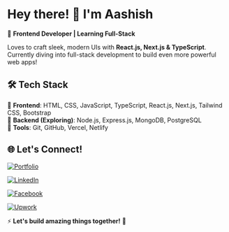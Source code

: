 # Hey there! 👋 I'm Aashish

🚀 **Frontend Developer | Learning Full-Stack**

Loves to craft sleek, modern UIs with **React.js, Next.js & TypeScript**. Currently diving into full-stack development to build even more powerful web apps!

## 🛠️ Tech Stack

🔹 **Frontend**: HTML, CSS, JavaScript, TypeScript, React.js, Next.js, Tailwind CSS, Bootstrap  
🔹 **Backend (Exploring)**: Node.js, Express.js, MongoDB, PostgreSQL  
🔹 **Tools**: Git, GitHub, Vercel, Netlify


## 🌐 Let's Connect!
[![Portfolio](https://img.shields.io/badge/🧑‍💻-Portfolio-blue?style=for-the-badge)](https://www.aashishneupane.com.np/) 

[![LinkedIn](https://img.shields.io/badge/💼-LinkedIn-0A66C2?style=for-the-badge&logo=LinkedIn&logoColor=white)](https://www.linkedin.com/in/aashis-neupane-1a8050327/)  

[![Facebook](https://img.shields.io/badge/📘-Facebook-1877F2?style=for-the-badge&logo=Facebook&logoColor=white)](https://www.facebook.com/aashish.neupane.719)  

[![Upwork](https://img.shields.io/badge/Upwork-6fda44?style=for-the-badge&logo=Upwork&logoColor=white)](https://www.upwork.com/freelancers/~01ec5e6fdf755e9baf)


⚡ **Let's build amazing things together!** 🚀
